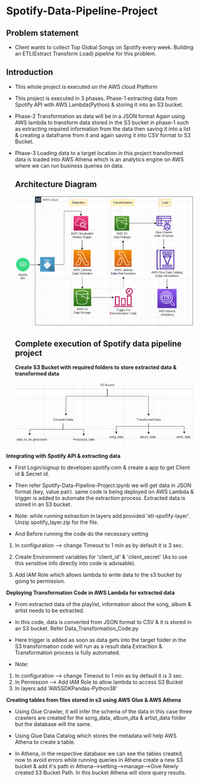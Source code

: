 # Spotify-Data-Pipeline-Project
 
## Problem statement 
- Client wants to collect Top Global Songs on Spotify every week. Building an ETL(Extract Transform Load) pipeline for this problem.

## Introduction

- This whole project is executed on the AWS cloud Platform
  
- This project is executed in 3 phases. Phase-1 extracting data from Spotify API with AWS Lambda(Python) & storing it into an S3 bucket.
  
- Phase-2 Transformation as data will be in a JSON format Again using AWS lambda to transform data stored in the S3 bucket in phase-1 such as extracting required information from the data then saving it into a list & creating a dataframe from it and again saving it into CSV format to S3 Bucket.

- Phase-3 Loading data to a target location in this project transformed data is loaded into AWS Athena which is an analytics engine on AWS where we can run business queries on data.
  

  ## Architecture Diagram 

  ![This is architecture](https://github.com/VighneshKharge/Spotify-Data-Pipline-Project/blob/main/Architecture.png)

  ## Complete execution of Spotify data pipeline project

  **Create S3 Bucket with required folders to store extracted data & transformed data**

  ![S3 Buckets](https://github.com/VighneshKharge/Spotify-Data-Pipline-Project/blob/main/S3%20Folders.png)

  

 **Integrating with Spotify API & extracting data**
  - First Login/signup to developer.spotify.com & create a app to get Client id & Secret id.
  - Then refer Spotify-Data-Pipeline-Project.ipynb we will get data in JSON format (key, value pair). same code is being deployed on AWS Lambda & trigger is added to automate the extraction process. Extracted data is stored in an S3 bucket.
 
 - Note: while running extraction in layers add provided 'etl-spofify-layer'. Unzip spotify_layer.zip for the file.

 - And Before running the code do the necessary setting
1. In configuration --> change Timeout to 1 min as by default it is 3 sec.
2. Create Environment variables for 'client_id' & 'client_secret'
      (As to use this sensitive info directly into code is advisable).

3. Add IAM Role which allows lambda to write data to the s3 bucket by going to permission.

    
   

 **Deploying Transformation Code in AWS Lambda for extracted data**

 - From extracted data of the playlist, information about the song, album & artist needs to be extracted.

 - In this code, data is converted from JSON format to CSV & it is stored in an S3 bucket. Refer Data_Transformation_Code.py

 - Here trigger is added as soon as data gets into the target folder in the S3 transformation code will run as a result data Extraction & Transformation process is fully automated. 

 - Note:
  1. In configuration --> change Timeout to 1 min as by default it is 3 sec.
  2. In Permission --> Add IAM Role to allow lambda to access S3 Bucket
  3. In layers add  'AWSSDKPandas-Python38'

 **Creating tables from files stored in s3 using AWS Glue & AWS Athena**

- Using Glue Crawler, it will infer the schema of the data in this case three crawlers are created for the song_data, album_dta & artist_data folder but the database will the same.

- Using Glue Data Catalog which stores the metadata will help AWS Athena to create a table.

- In Athena, in the respective database we can see the tables created, now to avoid errors while running queries in Athena create a new S3 bucket & add it's path in Athena-->setting-->manage-->Give Newly created S3 Bucket Path. In this bucket Athena will store query results.
 
 

 
 
   
    
  

  
